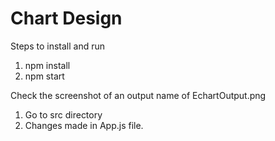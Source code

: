 # Chart Design

Steps to install and run

1. npm install
2. npm start

Check the screenshot of an output name of EchartOutput.png

1. Go to src directory
2. Changes made in App.js file.
